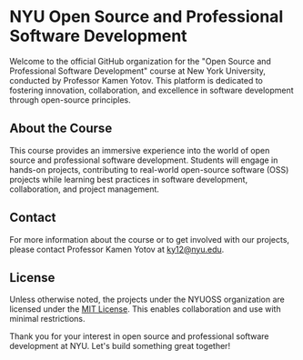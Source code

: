 # NYU Open Source and Professional Software Development

Welcome to the official GitHub organization for the "Open Source and Professional Software Development" course at New York University, conducted by Professor Kamen Yotov. This platform is dedicated to fostering innovation, collaboration, and excellence in software development through open-source principles.

## About the Course

This course provides an immersive experience into the world of open source and professional software development. Students will engage in hands-on projects, contributing to real-world open-source software (OSS) projects while learning best practices in software development, collaboration, and project management.

## Contact

For more information about the course or to get involved with our projects, please contact Professor Kamen Yotov at [ky12@nyu.edu](mailto:ky12@nyu.edu).

## License

Unless otherwise noted, the projects under the NYUOSS organization are licensed under the [MIT License](LICENSE.md). This enables collaboration and use with minimal restrictions.

Thank you for your interest in open source and professional software development at NYU. Let's build something great together!
